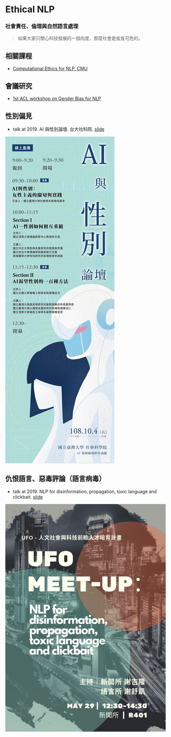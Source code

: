 # Ethical NLP

### 社會責任、倫理與自然語言處理


> 如果大家只關心科技發展的一個向度，那麼社會是岌岌可危的。



## 相關課程

- [Computational Ethics for NLP, CMU]( 
http://demo.clab.cs.cmu.edu/ethical_nlp/)


## 會議研究

- [1st ACL workshop on Gender Bias for NLP](
https://genderbiasnlp.talp.cat/)


## 性別偏見

- talk at 2019. AI 與性別論壇. 台大社科院. [slide](genderednlp.html)

![](img/gender-language-ai.jpg)

## 仇恨語言、惡毒評論（語言病毒）

- talk at 2019. NLP for disinformation, propagation, toxic language and clickbait. [slide](nlp4if-forum.pdf)



![](img/ufo-nlp4if.png)




